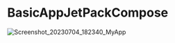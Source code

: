 ﻿# BasicAppJetPackCompose
![Screenshot_20230704_182340_MyApp](https://github.com/KENNETHCHERUIYOTKIPLIMO/BasicAppJetPackCompose/assets/102832304/37a0a377-e29e-441a-a330-eebbb33d9fc9)
